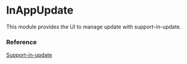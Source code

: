 # InAppUpdate
This module provides the UI to manage update with support-in-update.

### Reference
[Support-in-update](https://developer.android.com/guide/playcore/in-app-updates)
